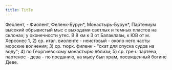 ```yaml
---
title: Title
---
```


Феолент, - Фиолент, Феленк-Бурун*, Монастырь-Бурун*, Партениум высокий
обрывистый мыс с выходами светлых и темных пластов на склонах; у оконечности
утес. В 8 км к З от Балаклавы, к ЮВ от м. Херсонес 1, 2) ср. итал. виоленте -
неистовый - около него часты морские волнения; 3) ср. тюрк. филенк - "скат для
спуска судов на воду"; 4) по Георгиевскому монастырю вблизи; 5) ср. греч.
партена, партенос - дева - по преданию, на мысу был храм, посвященный богине
Деве.
